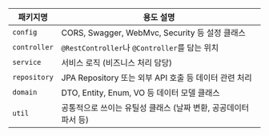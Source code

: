 | 패키지명         | 용도 설명                                    |
| ------------ | ---------------------------------------- |
| `config`     | CORS, Swagger, WebMvc, Security 등 설정 클래스 |
| `controller` | `@RestController`나 `@Controller`를 담는 위치  |
| `service`    | 서비스 로직 (비즈니스 처리 담당)                      |
| `repository` | JPA Repository 또는 외부 API 호출 등 데이터 관련 처리  |
| `domain`     | DTO, Entity, Enum, VO 등 데이터 모델 클래스       |
| `util`       | 공통적으로 쓰이는 유틸성 클래스 (날짜 변환, 공공데이터 파서 등)    |
